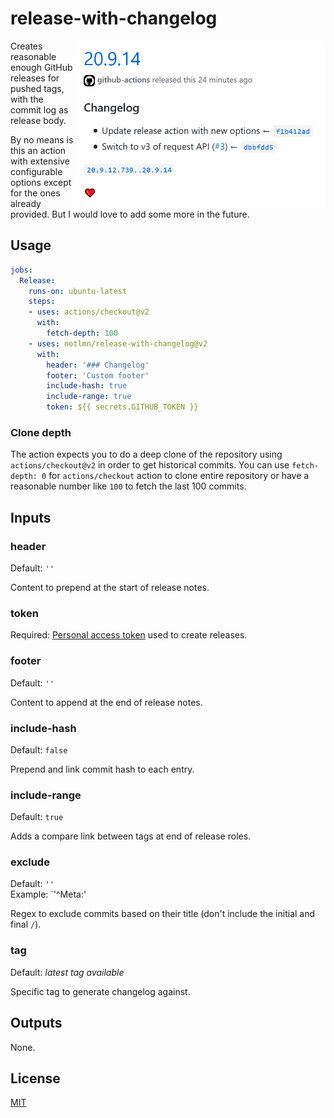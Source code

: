 # release-with-changelog

<img src="./media/releases.png" align="right" width="400">

Creates reasonable enough GitHub releases for pushed tags, with the commit log as release body.

By no means is this an action with extensive configurable options except for the ones already provided. But I would love to add some more in the future.

## Usage

``` yml
jobs:
  Release:
    runs-on: ubuntu-latest
    steps:
    - uses: actions/checkout@v2
      with:
        fetch-depth: 100
    - uses: notlmn/release-with-changelog@v2
      with:
        header: '### Changelog'
        footer: 'Custom footer'
        include-hash: true
        include-range: true
        token: ${{ secrets.GITHUB_TOKEN }}
```

### Clone depth

The action expects you to do a deep clone of the repository using `actions/checkout@v2` in order to get historical commits. You can use `fetch-depth: 0` for `actions/checkout` action to clone entire repository or have a reasonable number like `100` to fetch the last 100 commits.

## Inputs

### header

Default: `''`

Content to prepend at the start of release notes. 

### token

Required: [Personal access token](https://docs.github.com/en/github/authenticating-to-github/creating-a-personal-access-token) used to create releases.

### footer

Default: `''`

Content to append at the end of release notes.

### include-hash

Default: `false`

Prepend and link commit hash to each entry.

### include-range

Default: `true`

Adds a compare link between tags at end of release roles.

### exclude

Default: `''` <br>
Example: `'^Meta:'

Regex to exclude commits based on their title (don't include the initial and final `/`).

### tag

Default: _latest tag available_

Specific tag to generate changelog against.

## Outputs

None.

## License

[MIT](./license)

